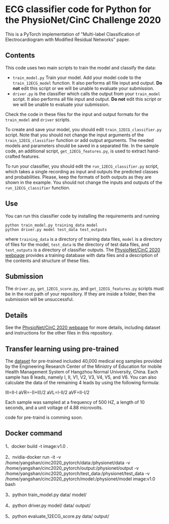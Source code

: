 # ECG classifier code for Python for the PhysioNet/CinC Challenge 2020
This is a PyTorch implementation of "Multi-label Classification of Electrocardiogram with Modified Residual Networks" paper.

## Contents

This code uses two main scripts to train the model and classify the data:

* `train_model.py` Train your model. Add your model code to the `train_12ECG_model` function. It also performs all file input and output. **Do not** edit this script or we will be unable to evaluate your submission.
* `driver.py` is the classifier which calls the output from your `train_model` script. It also performs all file input and output. **Do not** edit this script or we will be unable to evaluate your submission.

Check the code in these files for the input and output formats for the `train_model` and `driver` scripts.

To create and save your model, you should edit `train_12ECG_classifier.py` script. Note that you should not change the input arguments of the `train_12ECG_classifier` function or add output arguments. The needed models and parameters should be saved in a separated file. In the sample code, an additional script, `get_12ECG_features.py`, is used to extract hand-crafted features. 

To run your classifier, you should edit the `run_12ECG_classifier.py` script, which takes a single recording as input and outputs the predicted classes and probabilities. Please, keep the formats of both outputs as they are shown in the example. You should not change the inputs and outputs of the `run_12ECG_classifier` function.

## Use

You can run this classifier code by installing the requirements and running

    python train_model.py training_data model   
    python driver.py model test_data test_outputs

where `training_data` is a directory of training data files, `model` is a directory of files for the model, `test_data` is the directory of test data files, and `test_outputs` is a directory of classifier outputs.  The [PhysioNet/CinC 2020 webpage](https://physionetchallenges.github.io/2020/) provides a training database with data files and a description of the contents and structure of these files.

## Submission

The `driver.py`, `get_12ECG_score.py`, and `get_12ECG_features.py` scripts must be in the root path of your repository. If they are inside a folder, then the submission will be unsuccessful.

## Details

See the [PhysioNet/CinC 2020 webpage](https://physionetchallenges.github.io/2020/) for more details, including dataset and instructions for the other files in this repository.

## Transfer learning using pre-trained

The [dataset](https://tianchi.aliyun.com/competition/entrance/231754/information) for pre-trained included 40,000 medical ecg samples provided by the Engineering Research Center of the Ministry of Education for mobile Health Management System of Hangzhou Normal University, China. Each sample has 8 leads, namely I, II, V1, V2, V3, V4, V5, and V6. You can also calculate the data of the remaining 4 leads by using the following formula:

III=II-I
aVR=-(I+II)/2
aVL=I-II/2
aVF=II-I/2

Each sample was sampled at a frequency of 500 HZ, a length of 10 seconds, and a unit voltage of 4.88 microvolts.

code for pre-traind is comming soon.

## Docker command
1、docker build -t image:v1.0 .

2、nvidia-docker run -it -v /home/yangshan/cinc2020_pytorch/data:/physionet/data -v /home/yangshan/cinc2020_pytorch/output:/physionet/output  -v /home/yangshan/cinc2020_pytorch/test_data:/physionet/test_data -v /home/yangshan/cinc2020_pytorch/model:/physionet/model  image:v1.0 bash

3、python train_model.py data/ model/

4、python driver.py model/ data/ output/

5、python evaluate_12ECG_score.py data/ output/

